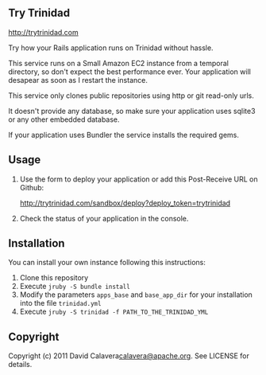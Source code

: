 Try Trinidad
------------

http://trytrinidad.com

Try how your Rails application runs on Trinidad without hassle.

This service runs on a Small Amazon EC2 instance from a temporal directory, so don't expect the best performance ever. Your application will desapear as soon as I restart the instance.

This service only clones public repositories using http or git read-only urls.

It doesn't provide any database, so make sure your application uses sqlite3 or any other embedded database.

If your application uses Bundler the service installs the required gems.

Usage
-----

1. Use the form to deploy your application or add this Post-Receive URL on Github:

    http://trytrinidad.com/sandbox/deploy?deploy_token=trytrinidad

2. Check the status of your application in the console.

Installation
------------

You can install your own instance following this instructions:

1. Clone this repository
2. Execute `jruby -S bundle install`
3. Modify the parameters `apps_base` and `base_app_dir` for your installation into the file `trinidad.yml`
4.  Execute `jruby -S trinidad -f PATH_TO_THE_TRINIDAD_YML`

Copyright
---------

Copyright (c) 2011 David Calavera<calavera@apache.org>. See LICENSE for details.
